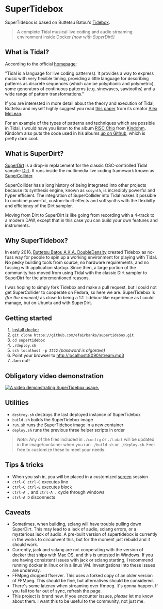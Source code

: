 # SuperTidebox

SuperTidebox is based on Buttetsu Batou's [Tidebox](https://github.com/DoubleDensity/tidebox).

> A complete Tidal musical live coding and audio streaming environment inside Docker _(now with SuperDirt!)_

## What is Tidal?

According to the official [homepage](http://tidal.lurk.org):

"Tidal is a language for live coding pattern(s). It provides a way to express music with very flexible timing, providing a little language for describing patterns as discrete sequences (which can be polyphonic and polymetric), some generators of continuous patterns (e.g. sinewaves, sawtooths) and a wide range of pattern transformations."

If you are interested in more detail about the theory and execution of Tidal, Buttetsu and myself highly suggest you read [this paper](https://raw.githubusercontent.com/yaxu/Tidal/master/doc/farm/farm.pdf) from its creator [Alex McLean](https://twitter.com/yaxu).

For an example of the types of patterns and techniques which are possible in Tidal, _I_ would have you listen to the album [RISC Chip](http://shop.conditional.club/album/risc-chip) from [Kindohm](https://twitter.com/kindohm). Kindohm also puts the code used in his albums [up on Github](https://github.com/kindohm/risc-chip), which is pretty darn cool.

## What is SuperDirt?

[SuperDirt](https://github.com/musikinformatik/SuperDirt) is a drop-in replacement for the classic OSC-controlled Tidal sampler [Dirt](https://github.com/tidalcycles/Dirt). It runs inside the multimedia live coding framework known as [SuperCollider](https://github.com/supercollider/supercollider).

SuperCollider has a long history of being integrated into other projects because its synthesis engine, known as `scsynth`, is incredibly powerful and hyper efficient. The integration of SuperCollider into Tidal makes it possible to combine powerful, custom-built effects and softsynths with the flexibilty and efficiency of the Dirt sampler.

Moving from Dirt to SuperDirt is like going from recording with a 4-track to a modern DAW, except that in this case you can build your own features and instruments.

## Why SuperTidebox?

In early 2016, [Buttetsu Batou A.K.A. DoubleDensity](https://github.com/DoubleDensity) created Tidebox as no-fuss way for people to spin up a working environment for playing with Tidal. No pesky building tools from source, no hardware requirements, and no fussing with application startup. Since then, a large portion of the community has moved from using Tidal with the classic Dirt sampler to SuperDirt for the aforementioned reasons.

I was hoping to simply fork Tidebox and make a pull request, but I could not get SuperCollider to cooperate on Fedora, so here we are. SuperTidebox is _(for the moment)_ as close to being a 1:1 Tidebox-like experience as I could manage, but on Ubuntu and with SuperDirt.

## Getting started

1. [Install docker](https://docs.docker.com/engine/installation/#supported-platforms)
2. `git clone https://github.com/efairbanks/supertidebox.git`
3. `cd supertidebox`
4. `./deploy.sh`
5. `ssh localhost -p 2222` _(password is *algorave*)_
6. Point your browser to [http://localhost:8090/stream.mp3](http://localhost:8090/stream.mp3)
7. Jam out!

## Obligatory video demonstration

[![A video demonstrating SuperTidebox usage.](https://img.youtube.com/vi/vrvNYqQNZfI/0.jpg)](https://www.youtube.com/watch?v=vrvNYqQNZfI)

## Utilities

* `destroy.sh` destroys the last deployed instance of SuperTidebox
* `build.sh` builds the SuperTidebox image
* `run.sh` runs the SuperTidebox image in a new container
* `deploy.sh` runs the previous three helper scripts in order
> *Note:* Any of the files included in `./config` or `./tidal` will be updated in the image/container when you run `./build.sh` or `./deploy.sh`. Feel free to customize these to meet your needs.

## Tips & tricks

* When you ssh in, you will be placed in a customized [screen](https://www.gnu.org/software/screen/manual/screen.html) session
* `ctrl-C ctrl-C` executes line
* `ctrl-C ctrl-E` executes block
* `ctrl-A ,` and `ctrl-A .` cycle through windows
* `ctrl-A D` disconnects

## Caveats

* Sometimes, when building, sclang will have trouble pulling down SuperDirt. This may lead to a lack of audio, sclang errors, or a mysterious lack of audio. A pre-built version of supertidebox is currently in the works to circumvent this, but for the moment just rebuild and it should work.
* Currently, jack and sclang are not cooperating with the version of docker that ships with Mac OS, and this is untested in Windows. If you are having consistent issues with jack or sclang starting, I recommend running docker in linux or in a linux VM. Investigations into these issues are underway.
* FFMpeg dropped ffserver. This uses a forked copy of an older version of FFMpeg. This should be fine, but alternatives should be considered.
* There's some latency when streaming over ffmpeg. It's gonna happen. If you fall too far out of sync, refresh the page.
* This project is brand new. If you encounter issues, _*please*_ let me know about them. I want this to be useful to the community, not just me.
